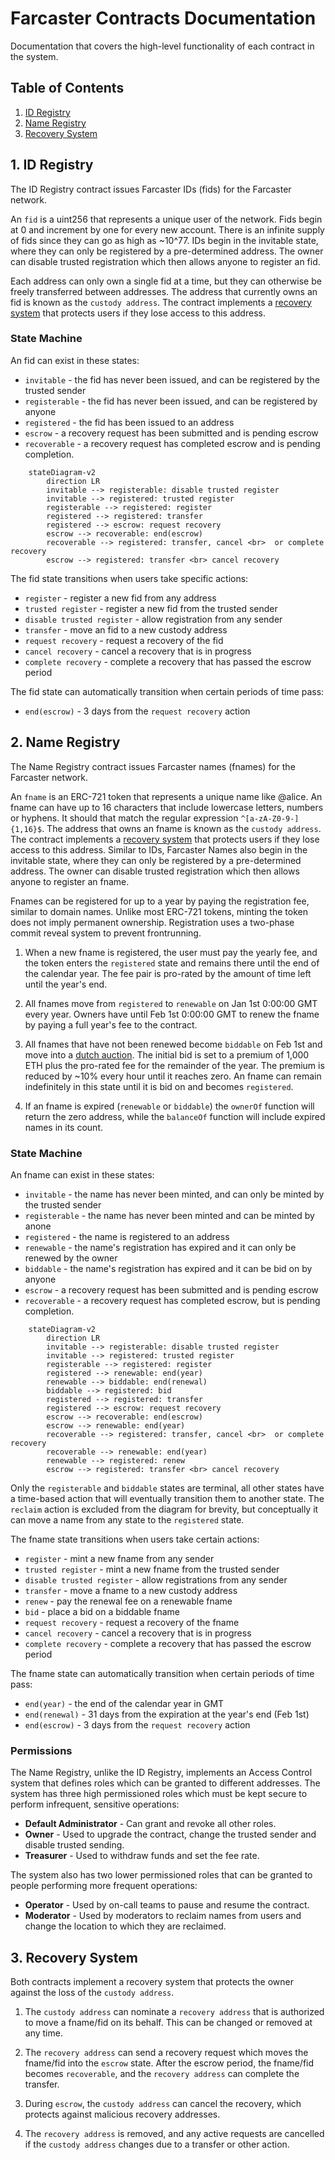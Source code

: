 # Farcaster Contracts Documentation

Documentation that covers the high-level functionality of each contract in the system.

## Table of Contents

1. [ID Registry](#1-id-registry)
2. [Name Registry](#2-name-registry)
3. [Recovery System](#3-recovery-system)

## 1. ID Registry

The ID Registry contract issues Farcaster IDs (fids) for the Farcaster network.

An `fid` is a uint256 that represents a unique user of the network. Fids begin at 0 and increment by one for every new account. There is an infinite supply of fids since they can go as high as ~10^77. IDs begin in the invitable state, where they can only be registered by a pre-determined address. The owner can disable trusted registration which then allows anyone to register an fid.

Each address can only own a single fid at a time, but they can otherwise be freely transferred between addresses. The address that currently owns an fid is known as the `custody address`. The contract implements a [recovery system](#3-recovery-system) that protects users if they lose access to this address.

### State Machine

An fid can exist in these states:

- `invitable` - the fid has never been issued, and can be registered by the trusted sender
- `registerable` - the fid has never been issued, and can be registered by anyone
- `registered` - the fid has been issued to an address
- `escrow` - a recovery request has been submitted and is pending escrow
- `recoverable` - a recovery request has completed escrow and is pending completion.

```mermaid
    stateDiagram-v2
        direction LR
        invitable --> registerable: disable trusted register
        invitable --> registered: trusted register
        registerable --> registered: register
        registered --> registered: transfer
        registered --> escrow: request recovery
        escrow --> recoverable: end(escrow)
        recoverable --> registered: transfer, cancel <br>  or complete recovery
        escrow --> registered: transfer <br> cancel recovery
```

The fid state transitions when users take specific actions:

- `register` - register a new fid from any address
- `trusted register` - register a new fid from the trusted sender
- `disable trusted register` - allow registration from any sender
- `transfer` - move an fid to a new custody address
- `request recovery` - request a recovery of the fid
- `cancel recovery` - cancel a recovery that is in progress
- `complete recovery` - complete a recovery that has passed the escrow period

The fid state can automatically transition when certain periods of time pass:

- `end(escrow)` - 3 days from the `request recovery` action

## 2. Name Registry

The Name Registry contract issues Farcaster names (fnames) for the Farcaster network.

An `fname` is an ERC-721 token that represents a unique name like @alice. An fname can have up to 16 characters that include lowercase letters, numbers or hyphens. It should that match the regular expression `^[a-zA-Z0-9-]{1,16}$`. The address that owns an fname is known as the `custody address`. The contract implements a [recovery system](#3-recovery-system) that protects users if they lose access to this address. Similar to IDs, Farcaster Names also begin in the invitable state, where they can only be registered by a pre-determined address. The owner can disable trusted registration which then allows anyone to register an fname.

Fnames can be registered for up to a year by paying the registration fee, similar to domain names. Unlike most ERC-721 tokens, minting the token does not imply permanent ownership. Registration uses a two-phase commit reveal system to prevent frontrunning.

1. When a new fname is registered, the user must pay the yearly fee, and the token enters the `registered` state and remains there until the end of the calendar year. The fee pair is pro-rated by the amount of time left until the year's end.

2. All fnames move from `registered` to `renewable` on Jan 1st 0:00:00 GMT every year. Owners have until Feb 1st 0:00:00 GMT to renew the fname by paying a full year's fee to the contract.

3. All fnames that have not been renewed become `biddable` on Feb 1st and move into a [dutch auction](https://en.wikipedia.org/wiki/Dutch_auction). The initial bid is set to a premium of 1,000 ETH plus the pro-rated fee for the remainder of the year. The premium is reduced by ~10% every hour until it reaches zero. An fname can remain indefinitely in this state until it is bid on and becomes `registered`.

4. If an fname is expired (`renewable` or `biddable`) the `ownerOf` function will return the zero address, while the `balanceOf` function will include expired names in its count.

### State Machine

An fname can exist in these states:

- `invitable` - the name has never been minted, and can only be minted by the trusted sender
- `registerable` - the name has never been minted and can be minted by anone
- `registered` - the name is registered to an address
- `renewable` - the name's registration has expired and it can only be renewed by the owner
- `biddable` - the name's registration has expired and it can be bid on by anyone
- `escrow` - a recovery request has been submitted and is pending escrow
- `recoverable` - a recovery request has completed escrow, but is pending completion.

```mermaid
    stateDiagram-v2
        direction LR
        invitable --> registerable: disable trusted register
        invitable --> registered: trusted register
        registerable --> registered: register
        registered --> renewable: end(year)
        renewable --> biddable: end(renewal)
        biddable --> registered: bid
        registered --> registered: transfer
        registered --> escrow: request recovery
        escrow --> recoverable: end(escrow)
        escrow --> renewable: end(year)
        recoverable --> registered: transfer, cancel <br>  or complete recovery
        recoverable --> renewable: end(year)
        renewable --> registered: renew
        escrow --> registered: transfer <br> cancel recovery
```

Only the `registerable` and `biddable` states are terminal, all other states have a time-based action that will eventually transition them to another state. The `reclaim` action is excluded from the diagram for brevity, but conceptually it can move a name from any state to the `registered` state.

The fname state transitions when users take certain actions:

- `register` - mint a new fname from any sender
- `trusted register` - mint a new fname from the trusted sender
- `disable trusted register` - allow registrations from any sender
- `transfer` - move a fname to a new custody address
- `renew` - pay the renewal fee on a renewable fname
- `bid` - place a bid on a biddable fname
- `request recovery` - request a recovery of the fname
- `cancel recovery` - cancel a recovery that is in progress
- `complete recovery` - complete a recovery that has passed the escrow period

The fname state can automatically transition when certain periods of time pass:

- `end(year)` - the end of the calendar year in GMT
- `end(renewal)` - 31 days from the expiration at the year's end (Feb 1st)
- `end(escrow)` - 3 days from the `request recovery` action

### Permissions

The Name Registry, unlike the ID Registry, implements an Access Control system that defines roles which can be granted to different addresses. The system has three high permissioned roles which must be kept secure to perform infrequent, sensitive operations:

- **Default Administrator** - Can grant and revoke all other roles.
- **Owner** - Used to upgrade the contract, change the trusted sender and disable trusted sending.
- **Treasurer** - Used to withdraw funds and set the fee rate.

The system also has two lower permissioned roles that can be granted to people performing more frequent operations:

- **Operator** - Used by on-call teams to pause and resume the contract.
- **Moderator** - Used by moderators to reclaim names from users and change the location to which they are reclaimed.

## 3. Recovery System

Both contracts implement a recovery system that protects the owner against the loss of the `custody address`.

1. The `custody address` can nominate a `recovery address` that is authorized to move a fname/fid on its behalf. This can be changed or removed at any time.

2. The `recovery address` can send a recovery request which moves the fname/fid into the `escrow` state. After the escrow period, the fname/fid becomes `recoverable`, and the `recovery address` can complete the transfer.

3. During `escrow`, the `custody address` can cancel the recovery, which protects against malicious recovery addresses.

4. The `recovery address` is removed, and any active requests are cancelled if the `custody address` changes due to a transfer or other action.
